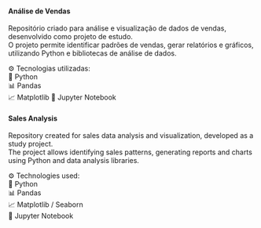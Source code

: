 #### Análise de Vendas
Repositório criado para análise e visualização de dados de vendas, desenvolvido como projeto de estudo.  
O projeto permite identificar padrões de vendas, gerar relatórios e gráficos, utilizando Python e bibliotecas de análise de dados.

⚙️ Tecnologias utilizadas:  
🐍 Python  
📊 Pandas  
📈 Matplotlib 
🧪 Jupyter Notebook  

#### Sales Analysis
Repository created for sales data analysis and visualization, developed as a study project.  
The project allows identifying sales patterns, generating reports and charts using Python and data analysis libraries.

⚙️ Technologies used:  
🐍 Python  
📊 Pandas  
📈 Matplotlib / Seaborn  
🧪 Jupyter Notebook

